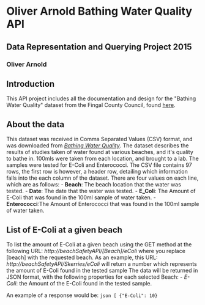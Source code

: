 # Oliver Arnold Bathing Water Quality API
## Data Representation and Querying Project 2015
### Oliver Arnold

## Introduction
This API project includes all the documentation and design for the "Bathing Water Quality" dataset from the Fingal County Council, found [here](https://data.gov.ie/dataset/bathing-water-quality).

## About the data
This dataset was received in Comma Separated Values (CSV) format, and was downloaded from [*Bathing Water Quality*](http://data.fingal.ie/datasets/csv/BathingWaterQuality2013.csv).
The dataset describes the results of studies taken of water found at various beaches, and it's quality to bathe in.
100mls were taken from each location, and brought to a lab. The samples were tested for E-Coli and Enterococci.
The CSV file contains 97 rows, the first row is however, a header row, detailing which information falls
into the each column of the dataset.
There are four values on each line, which are as follows:
    - **Beach**:      The beach location that the water was tested.
    - **Date**:       The date that the water was tested.
    - **E_Coli**:     The Amount of E-Coli that was found in the 100ml sample of water taken.
    - **Enterococci**:The Amount of Enterococci that was found in the 100ml sample of water taken.
    
## List of E-Coli at a given beach
To list the amount of E-Coli at a given beach using the GET method at the following URL:
*http://beachSafetyAPI/[Beach]/eColi*
where you replace [beach] with the requested beach.
As an example, this URL:
*http://beachSafetyAPI/Skerries/eColi*
will return a number which represents the amount of E-Coli found in the tested sample
The data will be returned in JSON format, with the following properties for each selected Beach:
    - *E-Coli*: the Amount of the E-Coli found in the tested sample.
    
An example of a response would be:
    ```json
    [ {"E-Coli": 10}
    ```
